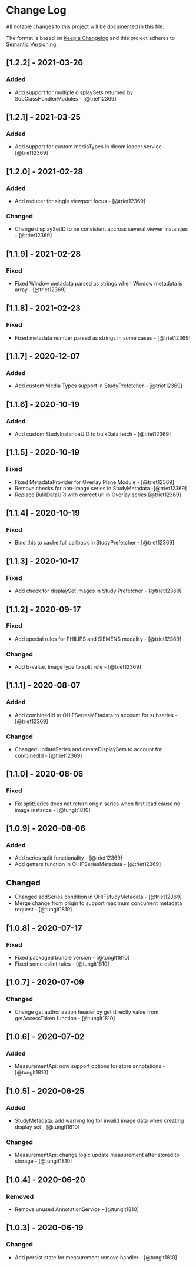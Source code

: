 # Change Log

All notable changes to this project will be documented in this file.

The format is based on [Keep a Changelog](http://keepachangelog.com/en/1.0.0/)
and this project adheres to [Semantic Versioning](http://semver.org/spec/v2.0.0.html).

## [1.2.2] - 2021-03-26
### Added
- Add support for multiple displaySets returned by SopClassHandlerModules - [@triet12369]
## [1.2.1] - 2021-03-25
### Added
- Add support for custom mediaTypes in dicom loader service - [@triet12369]
## [1.2.0] - 2021-02-28
### Added
- Add reducer for single viewport focus - [@triet12369]
### Changed
- Change displaySetID to be consistent accross several viewer instances - [@triet12369]

## [1.1.9] - 2021-02-28
### Fixed
- Fixed Window metadata parsed as strings when Window metadata is array - [@triet12369]

## [1.1.8] - 2021-02-23
### Fixed
- Fixed metadata number parsed as strings in some cases - [@triet12369]

## [1.1.7] - 2020-12-07
### Added
- Add custom Media Types support in StudyPrefetcher - [@triet12369]

## [1.1.6] - 2020-10-19
### Added
- Add custom StudyInstanceUID to bulkData fetch - [@triet12369]

## [1.1.5] - 2020-10-19
### Fixed
- Fixed MetadataProvider for Overlay Plane Module - [@triet12369]
- Remove checks for non-image series in StudyMetadata -[@triet12369]
- Replace BulkDataURI with correct url in Overlay series [@triet12369]

## [1.1.4] - 2020-10-19
### Fixed
- Bind this to cache full callback in StudyPrefetcher - [@triet12369]

## [1.1.3] - 2020-10-17
### Fixed
- Add check for displaySet images in Study Prefetcher - [@triet12369]

## [1.1.2] - 2020-09-17
### Fixed
- Add special rules for PHILIPS and SIEMENS modality - [@triet12369]
### Changed
- Add b-value, ImageType to split rule - [@triet12369]


## [1.1.1] - 2020-08-07
### Added
- Add combinedId to OHIFSeriesMEtadata to account for subseries - [@triet12369]
### Changed
- Changed updateSeries and createDisplaySets to account for combinedId - [@triet12369]

## [1.1.0] - 2020-08-06
### Fixed
- Fix splitSeries does not return origin series when first load cause no image instance - [@tunglt1810]

## [1.0.9] - 2020-08-06
### Added
- Add series split functionality - [@triet12369]
- Add getters function in OHIFSeriesMetadata - [@triet12369]
## Changed
- Changed addSeries condition in OHIFStudyMetadata - [@triet12369]
- Merge change from origin to support maximum concurrent metadata request - [@tunglt1810]

## [1.0.8] - 2020-07-17
### Fixed
- Fixed packaged bundle version - [@tunglt1810]
- Fixed some eslint rules - [@tunglt1810]

## [1.0.7] - 2020-07-09
### Changed
- Change get authorization header by get directly value from getAccessToken function - [@tunglt1810]

## [1.0.6] - 2020-07-02
### Added
- MeasurementApi: now support options for store annotations - [@tunglt1810]

## [1.0.5] - 2020-06-25
### Added
- StudyMetadata: add warning log for invalid image data when creating display set - [@tunglt1810]
### Changed
- MeasurementApi: change logic update measurement after stored to storage - [@tunglt1810]

## [1.0.4] - 2020-06-20
### Removed
- Remove unused AnnotationService - [@tunglt1810]

## [1.0.3] - 2020-06-19
### Changed
- Add persist state for measurement remove handler - [@tunglt1810]